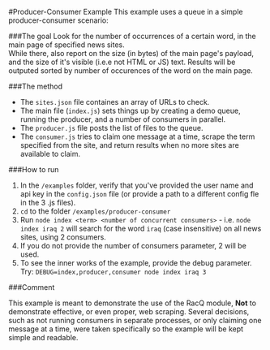 #Producer-Consumer Example
This example uses a queue in a simple producer-consumer scenario:

###The goal
Look for the number of occurrences of a certain word, in the main page of specified news sites.  
While there, also report on the size (in bytes) of the main page's payload, and the size of it's visible (i.e.e not HTML or JS) text.
Results will be outputed sorted by number of occurences of the word on the main page.

###The method

- The `sites.json` file containes an array of URLs to check.
- The main file (`index.js`) sets things up by creating a demo queue, running the producer, and a number of consumers in parallel.
- The `producer.js` file posts the list of files to the queue.
- The `consumer.js` tries to claim one message at a time, scrape the term specified from the site, and return results when no more sites are available to claim.

###How to run

1. In the `/examples` folder, verify that you've provided the user name and api key in the `config.json` file (or provide a path to a different config fle in the 3 .js files).
2. `cd` to the folder `/examples/producer-consumer`
3. Run `node index <term> <number of concurrent consumers>` - i.e. `node index iraq 2` will search for the word `iraq` (case insensitive) on all news sites, using 2 consumers.
4. If you do not provide the number of consumers parameter, 2 will be used.
5. To see the inner works of the example, provide the debug parameter. Try: `DEBUG=index,producer,consumer node index iraq 3`

###Comment

This example is meant to demonstrate the use of the RacQ module, **Not** to demonstrate effective, or even proper, web scraping.
Several decisions, such as not running consumers in separate processes, or only claiming one message at a time, were taken specifically so the example will be kept simple and readable.